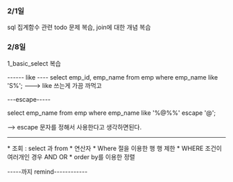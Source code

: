 ### 2/1일
sql 집계함수 관련 todo 문제 복습, join에 대한 개념 복습 

### 2/8일 
1_basic_select 복습 

------ like ----
select  emp_id,
        emp_name
from  emp
where emp_name like 'S%';  ---> like 쓰는게 가끔 까먹고

---escape-----

select emp_name
from  emp
where emp_name like '%@%%' escape '@';

-->  escape 문자를 정해서 사용한다고 생각하면된다.

---------------------------------------
   <sql remind>
* 조회  : select 과 from 
* 연산자 
* Where 절을 이용한 행 행 제한
* WHERE 조건이 여러개인 경우
   AND OR
* order by를 이용한 정렬
  
  -----까지 remind------------

